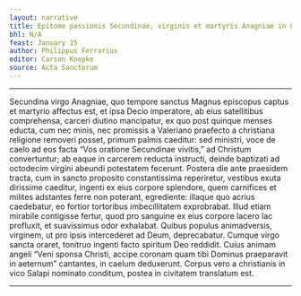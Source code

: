 ```yaml
---
layout: narrative
title: Epitome passionis Secundinae, virginis et martyris Anagniae in Latio
bhl: N/A
feast: January 15
author: Philippus Ferrarius
editor: Carson Koepke
source: Acta Sanctorum
---
```


---

Secundina virgo Anagniae, quo tempore sanctus Magnus episcopus captus et martyrio affectus est, et ipsa Decio imperatore, ab eius satellitibus comprehensa, carceri diutino mancipatur, ex quo post quinque menses educta, cum nec minis, nec promissis a Valeriano praefecto a christiana religione removeri posset, primum palmis caeditur: sed ministri, voce de caelo ad eos facta “Vos oratione Secundinae vivitis,” ad Christum convertuntur; ab eaque in carcerem reducta instructi, deinde baptizati ad octodecim virgini abeundi potestatem fecerunt. Postera die ante praesidem tracta, cum in sancto proposito constantissima reperiretur, vestibus exuta dirissime caeditur, ingenti ex eius corpore splendore, quem carnifices et milites adstantes ferre non poterant, egrediente: illaque quo acrius caedebatur, eo fortior tortoribus imbecillitatem exprobrabat. Illud etiam mirabile contigisse fertur, quod pro sanguine ex eius corpore lacero lac profluxit, et suavissimus odor exhalabat. Quibus populus animadversis, virginem, ut pro ipsis intercederet ad Deum, deprecabatur. Cumque virgo sancta oraret, tonitruo ingenti facto spiritum Deo reddidit. Cuius animam angeli “Veni sponsa Christi, accipe coronam quam tibi Dominus praeparavit in aeternum” cantantes, in caelum deduxerunt. Corpus vero a christianis in vico Salapi nominato conditum, postea in civitatem translatum est.

---
